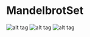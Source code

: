 # MandelbrotSet
![alt tag](https://github.com/jangolare/MandelbrotSet/blob/master/res/img1.png)
![alt tag](https://github.com/jangolare/MandelbrotSet/blob/master/res/img2.png)
![alt tag](https://github.com/jangolare/MandelbrotSet/blob/master/res/img3.png)
